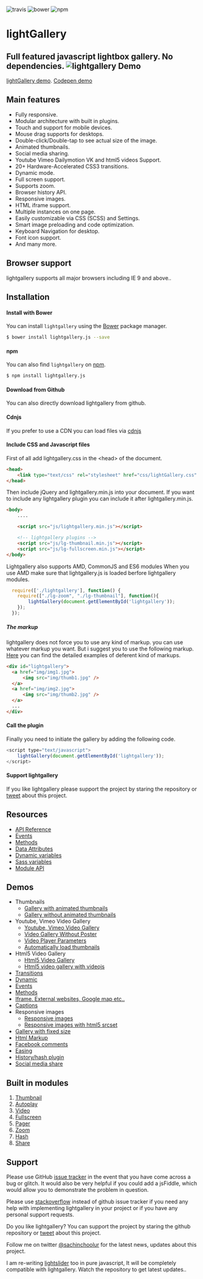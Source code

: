 ![travis](https://travis-ci.org/sachinchoolur/lightgallery.js.svg?branch=master)
![bower](https://img.shields.io/bower/v/lightgallery.js.svg)
![npm](https://img.shields.io/npm/v/lightgallery.js.svg)

# lightGallery
Full featured javascript lightbox gallery. No dependencies.
![lightgallery](https://raw.githubusercontent.com/sachinchoolur/lightgallery.js/gh-pages/lightgallery.png)
Demo
---
[lightGallery demo](http://sachinchoolur.github.io/lightgallery.js/). [Codepen demo](http://codepen.io/sachinchoolur/pen/qNyvGW) 

Main features
---

* Fully responsive.
* Modular architecture with built in plugins.
* Touch and support for mobile devices.
* Mouse drag supports for desktops.
* Double-click/Double-tap to see actual size of the image.
* Animated thumbnails.
* Social media sharing.
* Youtube Vimeo Dailymotion VK and html5 videos Support.
* 20+ Hardware-Accelerated CSS3 transitions.
* Dynamic mode.
* Full screen support.
* Supports zoom.
* Browser history API.
* Responsive images.
* HTML iframe support.
* Multiple instances on one page.
* Easily customizable via CSS (SCSS) and Settings.
* Smart image preloading and code optimization.
* Keyboard Navigation for desktop.
* Font icon support.
* And many more.
 
Browser support
---
lightgallery supports all major browsers including IE 9 and above..


Installation
---
#### Install with Bower

You can install ```lightgallery``` using the [Bower](http://bower.io) package manager.

```sh
$ bower install lightgallery.js --save
```

#### npm

You can also find ```lightgallery``` on [npm](http://npmjs.org).

```sh
$ npm install lightgallery.js
```
#### Download from Github

You can also directly download lightgallery from github.

#### Cdnjs

If you prefer to use a CDN you can load files via [cdnjs](https://cdnjs.com/libraries/lightgallery)

#### Include CSS and Javascript files
First of all add lightgallery.css in the &lt;head&gt; of the document.
``` html
<head>
    <link type="text/css" rel="stylesheet" href="css/lightGallery.css" /> 
</head>
```
Then include jQuery and lightgallery.min.js into your document.
If you want to include any lightgallery plugin you can include it after lightgallery.min.js.
``` html
<body>
    ....

    <script src="js/lightgallery.min.js"></script>

    <!-- lightgallery plugins -->
    <script src="js/lg-thumbnail.min.js"></script>
    <script src="js/lg-fullscreen.min.js"></script>
</body>  
```

Lightgallery also supports AMD, CommonJS and ES6 modules 
When you use AMD make sure that lightgallery.js is loaded berfore lightgallery modules.
``` javascript
  require(['./lightgallery'], function() {
    require(["./lg-zoom", "./lg-thumbnail"], function(){
        lightGallery(document.getElementById('lightgallery')); 
    });
  });
``` 
##### The markup
lightgallery does not force you to use any kind of markup. you can use whatever markup you want. But i suggest you to use the following markup. [Here](http://sachinchoolur.github.io/lightgallery.js/demos/html-markup.html) you can find the detailed examples of deferent kind of markups.
``` html
<div id="lightgallery">
  <a href="img/img1.jpg">
      <img src="img/thumb1.jpg" />
  </a>
  <a href="img/img2.jpg">
      <img src="img/thumb2.jpg" />
  </a>
  ...
</div>
```
#### Call the plugin
Finally you need to initiate the gallery by adding the following code.
``` javascript
<script type="text/javascript">
    lightGallery(document.getElementById('lightgallery')); 
</script>
```

#### Support lightgallery
If you like lightgallery please support the project by staring the repository or <a href="https://twitter.com/intent/tweet?original_referer=https%3A%2F%2Fabout.twitter.com%2Fresources%2Fbuttons&ref_src=twsrc%5Etfw&text=lightgallery%20-%20Full%20featured%20%23javascript%20lightbox%20gallery%2C%20No%20%23jQuery%20-%20http%3A%2F%2Fbit.ly%2F2amlfJe" target="_blank">tweet</a> about this project.


Resources
----
* [API Reference](http://sachinchoolur.github.io/lightgallery.js/docs/api.html)
* [Events](http://sachinchoolur.github.io/lightgallery.js/docs/api.html#events)
* [Methods](http://sachinchoolur.github.io/lightgallery.js/docs/api.html#methods)
* [Data Attributes](http://sachinchoolur.github.io/lightgallery.js/docs/api.html#attributes)
* [Dynamic variables](http://sachinchoolur.github.io/lightgallery.js/docs/api.html#dynamic)
* [Sass variables](http://sachinchoolur.github.io/lightgallery.js/docs/api.html#sass)
* [Module API](http://sachinchoolur.github.io/lightgallery.js/docs/plugin-api.html)

Demos 
----
* Thumbnails
  * [Gallery with animated thumbnails](http://sachinchoolur.github.io/lightgallery.js/demos/) 
  * [Gallery without animated thumbnails](http://sachinchoolur.github.io/lightgallery.js/demos/#normal-thumb) 
* Youtube, Vimeo Video Gallery
  * [Youtube, Vimeo Video Gallery](http://sachinchoolur.github.io/lightgallery.js/demos/videos.html)
  * [Video Gallery Without Poster](http://sachinchoolur.github.io/lightgallery.js/demos/videos.html#video-without-poster)
  * [Video Player Parameters](http://sachinchoolur.github.io/lightgallery.js/demos/videos.html#video-player-param)
  * [Automatically load thumbnails](http://sachinchoolur.github.io/lightgallery.js/demos/videos.html#auto-thumb)
* Html5 Video Gallery
  * [Html5 Video Gallery](http://sachinchoolur.github.io/lightgallery.js/demos/html5-videos.html)
  * [Html5 video gallery with videojs](http://sachinchoolur.github.io/lightgallery.js/demos/html5-videos.html#video-without-poster)
* [Transitions](http://sachinchoolur.github.io/lightgallery.js/demos/transitions.html)
* [Dynamic](http://sachinchoolur.github.io/lightgallery.js/demos/dynamic.html)
* [Events](http://sachinchoolur.github.io/lightgallery.js/demos/events.html)
* [Methods](http://sachinchoolur.github.io/lightgallery.js/demos/methods.html)
* [Iframe. External websites, Google map etc..](http://sachinchoolur.github.io/lightgallery.js/demos/iframe.html)
* [Captions](http://sachinchoolur.github.io/lightgallery.js/demos/captions.html)
* Responsive images
  * [Responsive images](http://sachinchoolur.github.io/lightgallery.js/demos/responsive.html)
  * [Responsive images with html5 srcset](http://sachinchoolur.github.io/lightgallery.js/demos/responsive.html#srcset-demo)
* [Gallery with fixed size](http://sachinchoolur.github.io/lightgallery.js/demos/fixed-size.html)
* [Html Markup](http://sachinchoolur.github.io/lightgallery.js/demos/html-markup.html)
* [Facebook comments](http://sachinchoolur.github.io/lightgallery.js/demos/comment-box.html)
* [Easing](http://sachinchoolur.github.io/lightgallery.js/demos/easing.html)
* [History/hash plugin](http://sachinchoolur.github.io/lightgallery.js/demos/hash.html)
* [Social media share](http://sachinchoolur.github.io/lightgallery.js/demos/share.html)

Built in modules
----
1. [Thumbnail](http://sachinchoolur.github.io/lightgallery.js/docs/api.html#lg-thumbnial)
2. [Autoplay](http://sachinchoolur.github.io/lightgallery.js/docs/api.html#lg-autoplay)
3. [Video](http://sachinchoolur.github.io/lightgallery.js/docs/api.html#lg-video)
4. [Fullscreen](http://sachinchoolur.github.io/lightgallery.js/docs/api.html#lg-fullscreen)
5. [Pager](http://sachinchoolur.github.io/lightgallery.js/docs/api.html#lg-pager)
6. [Zoom](http://sachinchoolur.github.io/lightgallery.js/docs/api.html#lg-zoom)
7. [Hash](http://sachinchoolur.github.io/lightgallery.js/docs/api.html#lg-hash)
7. [Share](http://sachinchoolur.github.io/lightgallery.js/docs/api.html#lg-share)

Support
----
Please use GitHub [issue tracker](https://github.com/sachinchoolur/lightgallery.js/issues/new) in the event that you have come across a bug or glitch. It would also be very helpful if you could add a jsFiddle, which would allow you to demonstrate the problem in question.


Please use [stackoverflow](https://stackoverflow.com/search?q=lightgallery) instead of github issue tracker if you need any help with implementing lightgallery in your project or if you have any personal support requests.

Do you like lightgallery? You can support the project by staring the github repository or [tweet](https://twitter.com/intent/tweet?original_referer=https%3A%2F%2Fabout.twitter.com%2Fresources%2Fbuttons&ref_src=twsrc%5Etfw&text=lightGallery%20-%20The%20complete%20%23jQuery%20lightbox%20gallery%20plugin.%20%23javascript&tw_p=tweetbutton&url=http%3A%2F%2Fsachinchoolur.github.io%2FlightGallery%2F) about this project.

Follow me on twitter [@sachinchoolur](https://twitter.com/sachinchoolur) for the latest news, updates about this project.

I am re-writing [lightslider](https://github.com/sachinchoolur/lightslider) too in pure javascript, It will be completely compatible with lightgallery. Watch the repository to get latest updates..


